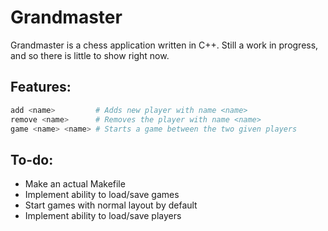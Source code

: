 # Grandmaster

Grandmaster is a chess application written in C++. Still a work in progress,
and so there is little to show right now.

## Features:

```Bash
add <name>         # Adds new player with name <name>
remove <name>      # Removes the player with name <name>
game <name> <name> # Starts a game between the two given players
```

## To-do:
- Make an actual Makefile
- Implement ability to load/save games
- Start games with normal layout by default
- Implement ability to load/save players
